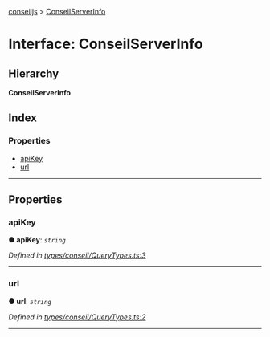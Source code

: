 [conseiljs](../README.md) > [ConseilServerInfo](../interfaces/conseilserverinfo.md)

# Interface: ConseilServerInfo

## Hierarchy

**ConseilServerInfo**

## Index

### Properties

* [apiKey](conseilserverinfo.md#apikey)
* [url](conseilserverinfo.md#url)

---

## Properties

<a id="apikey"></a>

###  apiKey

**● apiKey**: *`string`*

*Defined in [types/conseil/QueryTypes.ts:3](https://github.com/Cryptonomic/ConseilJS/blob/9d6b05b/src/types/conseil/QueryTypes.ts#L3)*

___
<a id="url"></a>

###  url

**● url**: *`string`*

*Defined in [types/conseil/QueryTypes.ts:2](https://github.com/Cryptonomic/ConseilJS/blob/9d6b05b/src/types/conseil/QueryTypes.ts#L2)*

___

